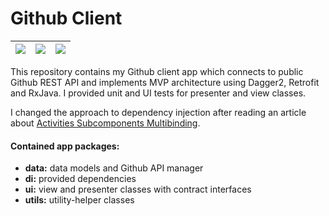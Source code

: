 # Github Client
![](https://i.imgur.com/mRyVTEd.jpg) |  ![](https://i.imgur.com/MCpVsnU.jpg) |   ![](https://i.imgur.com/Pykwohl.jpg) | 
:-----------------------------------:|:-------------------------------------:|:---------------------------------------:

This repository contains my Github client app which connects to public Github REST API and implements MVP architecture using Dagger2, Retrofit and RxJava. I provided unit and UI tests for presenter and view classes.

I changed the approach to dependency injection after reading an article about [Activities Subcomponents Multibinding](https://medium.com/azimolabs/activities-subcomponents-multibinding-in-dagger-2-85d6053d6a95).

#### Contained app packages:
  - **data:** data models and Github API manager
  - **di:** provided dependencies
  - **ui:** view and presenter classes with contract interfaces
  - **utils:** utility-helper classes
